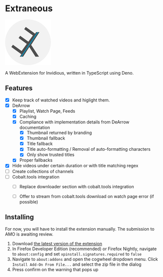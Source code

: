# Extraneous
<img src="https://raw.githubusercontent.com/sysrqmagician/extraneous/refs/heads/main/assets/logo.png" width="150" />

A WebExtension for Invidious, written in TypeScript using Deno.

## Features
- [x] Keep track of watched videos and higlight them.
- [x] DeArrow
  - [x] Playlist, Watch Page, Feeds
  - [x] Caching
  - [x] Compliance with implementation details from DeArrow documentation
    - [x] Thumbnail returned by branding
    - [x] Thumbnail fallback
    - [x] Title fallback
    - [x] Title auto-formatting / Removal of auto-formatting characters
    - [x] Only show trusted titles
  - [x] Proper fallbacks
- [x] Hide videos under certain duration or with title matching regex
- [ ] Create collections of channels
- [ ] Cobalt.tools integration
  - [ ] Replace downloader section with cobalt.tools integration
  - [ ] Offer to stream from cobalt.tools download on watch page error (if possible)


## Installing
For now, you will have to install the extension manually. The submission to AMO is awaiting review.

1. Download [the latest version of the extension](https://github.com/sysrqmagician/extraneous/releases/latest/download/extension.zip)
2. In Firefox Developer Edition (recommended) or Firefox Nightly, navigate to ``about:config`` and set ``xpinstall.signatures.required`` to ``false``
3. Navigate to ``about:addons`` and open the cogwheel dropdown menu. Click ``Install Add-On From File...`` and select the zip file in the dialog
4. Press confirm on the warning that pops up
